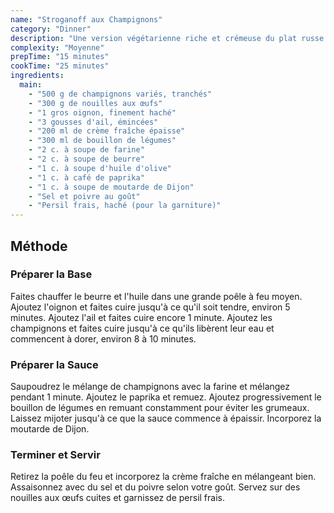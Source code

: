```yaml
---
name: "Stroganoff aux Champignons"
category: "Dinner"
description: "Une version végétarienne riche et crémeuse du plat russe classique"
complexity: "Moyenne"
prepTime: "15 minutes"
cookTime: "25 minutes"
ingredients:
  main:
    - "500 g de champignons variés, tranchés"
    - "300 g de nouilles aux œufs"
    - "1 gros oignon, finement haché"
    - "3 gousses d'ail, émincées"
    - "200 ml de crème fraîche épaisse"
    - "300 ml de bouillon de légumes"
    - "2 c. à soupe de farine"
    - "2 c. à soupe de beurre"
    - "1 c. à soupe d'huile d'olive"
    - "1 c. à café de paprika"
    - "1 c. à soupe de moutarde de Dijon"
    - "Sel et poivre au goût"
    - "Persil frais, haché (pour la garniture)"
---
```


## Méthode

### Préparer la Base

Faites chauffer le beurre et l'huile dans une grande poêle à feu moyen. Ajoutez l'oignon et faites cuire jusqu'à ce qu'il soit tendre, environ 5 minutes. Ajoutez l'ail et faites cuire encore 1 minute. Ajoutez les champignons et faites cuire jusqu'à ce qu'ils libèrent leur eau et commencent à dorer, environ 8 à 10 minutes.

### Préparer la Sauce

Saupoudrez le mélange de champignons avec la farine et mélangez pendant 1 minute. Ajoutez le paprika et remuez. Ajoutez progressivement le bouillon de légumes en remuant constamment pour éviter les grumeaux. Laissez mijoter jusqu'à ce que la sauce commence à épaissir. Incorporez la moutarde de Dijon.

### Terminer et Servir

Retirez la poêle du feu et incorporez la crème fraîche en mélangeant bien. Assaisonnez avec du sel et du poivre selon votre goût. Servez sur des nouilles aux œufs cuites et garnissez de persil frais.
